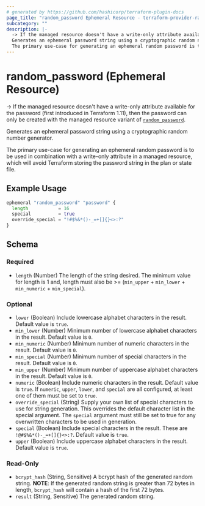 ```yaml
---
# generated by https://github.com/hashicorp/terraform-plugin-docs
page_title: "random_password Ephemeral Resource - terraform-provider-random"
subcategory: ""
description: |-
  -> If the managed resource doesn't have a write-only attribute available for the password (first introduced in Terraform 1.11), then the password can only be created with the managed resource variant of random_password https://registry.terraform.io/providers/hashicorp/random/latest/docs/resources/password.
  Generates an ephemeral password string using a cryptographic random number generator.
  The primary use-case for generating an ephemeral random password is to be used in combination with a write-only attribute in a managed resource, which will avoid Terraform storing the password string in the plan or state file.
---
```


# random_password (Ephemeral Resource)

-> If the managed resource doesn't have a write-only attribute available for the password (first introduced in Terraform 1.11), then the password can only be created with the managed resource variant of [`random_password`](https://registry.terraform.io/providers/hashicorp/random/latest/docs/resources/password).

Generates an ephemeral password string using a cryptographic random number generator.

The primary use-case for generating an ephemeral random password is to be used in combination with a write-only attribute in a managed resource, which will avoid Terraform storing the password string in the plan or state file.

## Example Usage

```terraform
ephemeral "random_password" "password" {
  length           = 16
  special          = true
  override_special = "!#$%&*()-_=+[]{}<>:?"
}
```

<!-- schema generated by tfplugindocs -->
## Schema

### Required

- `length` (Number) The length of the string desired. The minimum value for length is 1 and, length must also be >= (`min_upper` + `min_lower` + `min_numeric` + `min_special`).

### Optional

- `lower` (Boolean) Include lowercase alphabet characters in the result. Default value is `true`.
- `min_lower` (Number) Minimum number of lowercase alphabet characters in the result. Default value is `0`.
- `min_numeric` (Number) Minimum number of numeric characters in the result. Default value is `0`.
- `min_special` (Number) Minimum number of special characters in the result. Default value is `0`.
- `min_upper` (Number) Minimum number of uppercase alphabet characters in the result. Default value is `0`.
- `numeric` (Boolean) Include numeric characters in the result. Default value is `true`. If `numeric`, `upper`, `lower`, and `special` are all configured, at least one of them must be set to `true`.
- `override_special` (String) Supply your own list of special characters to use for string generation.  This overrides the default character list in the special argument.  The `special` argument must still be set to true for any overwritten characters to be used in generation.
- `special` (Boolean) Include special characters in the result. These are `!@#$%&*()-_=+[]{}<>:?`. Default value is `true`.
- `upper` (Boolean) Include uppercase alphabet characters in the result. Default value is `true`.

### Read-Only

- `bcrypt_hash` (String, Sensitive) A bcrypt hash of the generated random string. **NOTE**: If the generated random string is greater than 72 bytes in length, `bcrypt_hash` will contain a hash of the first 72 bytes.
- `result` (String, Sensitive) The generated random string.
